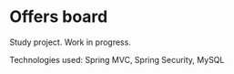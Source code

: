 # Offers board

Study project. Work in progress.

Technologies used: Spring MVC, Spring Security, MySQL